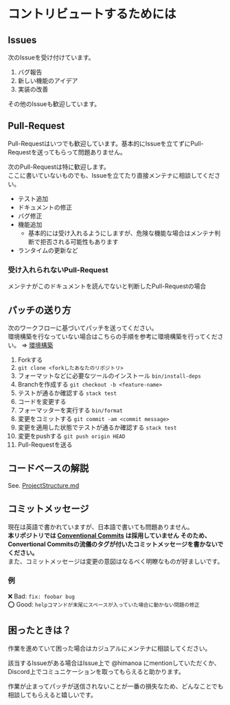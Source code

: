 # コントリビュートするためには

## Issues

次のIssueを受け付けています。

1. バグ報告
1. 新しい機能のアイデア
1. 実装の改善

その他のIssueも歓迎しています。

## Pull-Request

Pull-Requestはいつでも歓迎しています。基本的にIssueを立てずにPull-Requestを送ってもらって問題ありません。

次のPull-Requestは特に歓迎します。  
ここに書いていないものでも、Issueを立てたり直接メンテナに相談してください。  

- テスト追加
- ドキュメントの修正
- バグ修正
- 機能追加
  - 基本的には受け入れるようにしますが、危険な機能な場合はメンテナ判断で拒否される可能性もあります
- ランタイムの更新など


### 受け入れられないPull-Request

メンテナがこのドキュメントを読んでないと判断したPull-Requestの場合

## パッチの送り方

次のワークフローに基づいてパッチを送ってください。  
環境構築を行なっていない場合はこちらの手順を参考に環境構築を行ってください。 => [環境構築](./docs/SetupDevelopmentEnvironment.md)

1. Forkする
1. `git clone <forkしたあなたのリポジトリ>`
1. フォーマットなどに必要なツールのインストール `bin/install-deps`
1. Branchを作成する `git checkout -b <feature-name>`
1. テストが通るか確認する `stack test`
1. コードを変更する
1. フォーマッターを実行する `bin/format`
1. 変更をコミットする `git commit -am <commit message>`
1. 変更を適用した状態でテストが通るか確認する `stack test`
1. 変更をpushする `git push origin HEAD`
1. Pull-Requestを送る


## コードベースの解説

See. [ProjectStructure.md](./docs/ProjectStructure.md)

## コミットメッセージ

現在は英語で書かれていますが、日本語で書いても問題ありません。  
**本リポジトリでは [Conventional Commits](https://www.conventionalcommits.org/en/v1.0.0/) は採用していません そのため、Convertional Commitsの流儀のタグが付いたコミットメッセージを書かないでください。**  
また、コミットメッセージは変更の意図はなるべく明瞭なものが好ましいです。

### 例

:x: Bad: `fix: foobar bug`  
:o: Good: `helpコマンドが末尾にスペースが入っていた場合に動かない問題の修正`

## 困ったときは？

作業を進めていて困った場合はカジュアルにメンテナに相談してください。

該当するIssueがある場合はIssue上で @himanoa にmentionしていただくか、Discord上でコミュニケーションを取ってもらえると助かります。

作業が止まってパッチが送信されないことが一番の損失なため、どんなことでも相談してもらえると嬉しいです。

